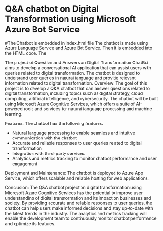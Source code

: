 # Q&A chatbot on Digital Transformation using Microsoft Azure Bot Service

#The Chatbot is embedded in index.html file
The chatbot is made using Azure Language Service and Azure Bot Service. Then it is embedded into the HTML code. The 


The project of Question and Answers on Digital Transformation ChatBot aims to develop a conversational AI application that can assist users with queries related to digital transformation. The chatbot is designed to understand user queries in natural language and provide relevant information related to digital transformation. 
Overview:
The goal of this project is to develop a Q&A chatbot that can answer questions related to digital transformation, including topics such as digital strategy, cloud computing, artificial intelligence, and cybersecurity. The chatbot will be built using Microsoft Azure Cognitive Services, which offers a suite of AI-powered tools and services for natural language processing and machine learning.

Features:
The chatbot has the following features:
- Natural language processing to enable seamless and intuitive communication with the chatbot
- Accurate and reliable responses to user queries related to digital transformation
- Integration with third-party services.
- Analytics and metrics tracking to monitor chatbot performance and user engagement

Deployment and Maintenance:
The chatbot is deployed to Azure App Service, which offers scalable and reliable hosting for web applications.

Conclusion:
The Q&A chatbot project on digital transformation using Microsoft Azure Cognitive Services has the potential to improve user understanding of digital transformation and its impact on businesses and society. By providing accurate and reliable responses to user queries, the chatbot can help users make informed decisions and stay up-to-date with the latest trends in the industry. The analytics and metrics tracking will enable the development team to continuously monitor chatbot performance and optimize its features.

